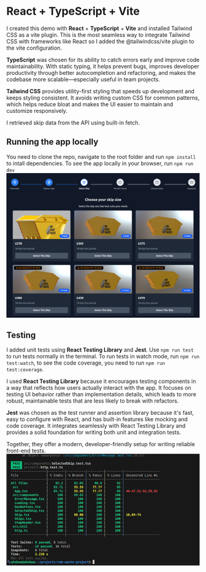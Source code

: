 # React + TypeScript + Vite

I created this demo with **React** + **TypeScript** + **Vite** and installed Tailwind CSS as a vite plugin. This is the most seamless way to integrate Tailwind CSS with frameworks like React so I added the @tailwindcss/vite plugin to the vite configuration.

**TypeScript** was chosen for its ability to catch errors early and improve code maintainability. With static typing, it helps prevent bugs, improves developer productivity through better autocompletion and refactoring, and makes the codebase more scalable—especially useful in team projects.

**Tailwind CSS** provides utility-first styling that speeds up development and keeps styling consistent. It avoids writing custom CSS for common patterns, which helps reduce bloat and makes the UI easier to maintain and customize responsively.

I retrieved skip data from the API using built-in fetch.

## Running the app locally

You need to clone the repo, navigate to the root folder and run `npm install` to intall dependencies. To see the app locally in your browser, run `npm run dev`
![app](https://github.com/asabahebwa/rem-waste-project/blob/master/src/assets/skipapp.png)

## Testing

I added unit tests using **React Testing Library** and **Jest**. Use `npm run test` to run tests normally in the terminal. To run tests in watch mode, run `npm run test:watch`, to see the code coverage, you need to run `npm run test:coverage`.

I used **React Testing Library** because it encourages testing components in a way that reflects how users actually interact with the app. It focuses on testing UI behavior rather than implementation details, which leads to more robust, maintainable tests that are less likely to break with refactors.

**Jest** was chosen as the test runner and assertion library because it's fast, easy to configure with React, and has built-in features like mocking and code coverage. It integrates seamlessly with React Testing Library and provides a solid foundation for writing both unit and integration tests.

Together, they offer a modern, developer-friendly setup for writing reliable front-end tests.
![test coverage](https://github.com/asabahebwa/rem-waste-project/blob/master/src/assets/testcoverage.png)

